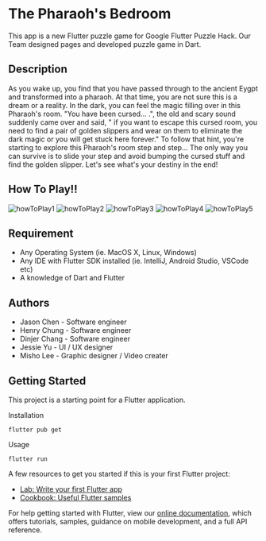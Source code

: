 # The Pharaoh's Bedroom

This app is a new Flutter puzzle game for Google Flutter Puzzle Hack. Our Team designed pages and developed puzzle game in Dart.

## Description

As you wake up, you find that you have passed through to the ancient Eygpt and transformed into a pharaoh. At that time, you are not sure this is a dream or a reality. In the dark, you can feel the magic filling over in this Pharaoh's room. "You have been cursed... .", the old and scary sound suddenly came over and said, " if you want to escape this cursed room, you need to find a pair of golden slippers and wear on them to eliminate the dark magic or you will get stuck here forever."
To follow that hint, you're starting to explore this Pharaoh's room step and step... The only way you can survive is to slide your step and avoid bumping the cursed stuff and find the golden slipper. Let's see what's your destiny in the end!

## How To Play!!

![howToPlay1](https://user-images.githubusercontent.com/49644422/158155272-06351fa9-b757-46d2-8ce3-160951388750.png)
![howToPlay2](https://user-images.githubusercontent.com/49644422/158155278-b48b24fa-9922-4fa8-a776-e5eb5b3e6924.png)
![howToPlay3](https://user-images.githubusercontent.com/49644422/158155280-5c84f840-df86-4f61-a3be-44054832231f.png)
![howToPlay4](https://user-images.githubusercontent.com/49644422/158155283-c090a4d3-2534-41d2-905d-c2b4bd948048.png)
![howToPlay5](https://user-images.githubusercontent.com/49644422/158155288-50d4366b-1824-4ccc-bf1a-c4b81e1a5170.png)

## Requirement

- Any Operating System (ie. MacOS X, Linux, Windows)
- Any IDE with Flutter SDK installed (ie. IntelliJ, Android Studio, VSCode etc)
- A knowledge of Dart and Flutter

## Authors

- Jason Chen - Software engineer
- Henry Chung - Software engineer
- Dinjer Chang - Software engineer
- Jessie Yu - UI / UX designer
- Misho Lee - Graphic designer / Video creater

## Getting Started

This project is a starting point for a Flutter application.

Installation

```
flutter pub get
```

Usage

```
flutter run
```

A few resources to get you started if this is your first Flutter project:

- [Lab: Write your first Flutter app](https://flutter.dev/docs/get-started/codelab)
- [Cookbook: Useful Flutter samples](https://flutter.dev/docs/cookbook)

For help getting started with Flutter, view our
[online documentation](https://flutter.dev/docs), which offers tutorials,
samples, guidance on mobile development, and a full API reference.
